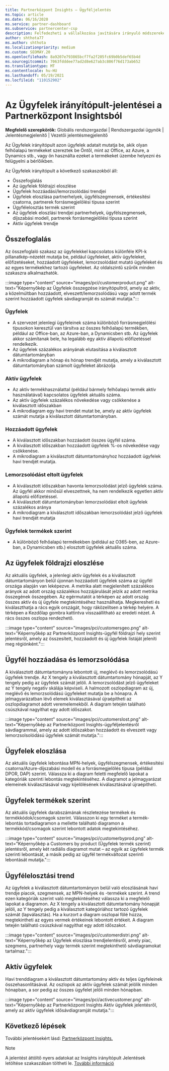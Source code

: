 ```yaml
---
title: Partnerközpont Insights – Ügyféljelentés
ms.topic: article
ms.date: 06/16/2020
ms.service: partner-dashboard
ms.subservice: partnercenter-csp
description: Felfedezheti a vállalkozása javítására irányuló módszereket. Az ügyféltrendeket földrajzi hely, termék és egyéb attribútumok szerint is láthatja.
author: shthota77
ms.author: shthota
ms.localizationpriority: medium
ms.custom: SEOMAY.20
ms.openlocfilehash: 8a9207e793865bcf7fa2f205fc69b0b5def65b4d
ms.sourcegitcommit: 7063fdddee77ad2d8e627ab3c806f76d173ab652
ms.translationtype: MT
ms.contentlocale: hu-HU
ms.lasthandoff: 05/19/2021
ms.locfileid: "110152902"
---
```

# <a name="customers-dashboard-reports-from-partner-center-insights"></a>Az Ügyfelek irányítópult-jelentései a Partnerközpont Insightsból

**Megfelelő szerepkörök:** Globális rendszergazdai | Rendszergazdai ügynök | Jelentésmegjelenítő | Vezetői jelentésmegjelenítő

Az Ügyfelek irányítópult azon ügyfelek adatait mutatja be, akik olyan felhőalapú termékeket szereztek be Öntől, mint az Office, az Azure, a Dynamics stb., vagy ön használta ezeket a termékeket üzembe helyezni és felügyelni a bérlőikben. 
 
Az Ügyfelek irányítópult a következő szakaszokból áll: 

- Összefoglalás  
- Az ügyfelek földrajzi eloszlése 
- Ügyfelek hozzáadási/lemorzsolódási trendjei 
- Ügyfelek eloszlása partnerhelyek, ügyfélszegmensek, értékesítési csatorna, partnerek forrásmegjelölési típusa szerint 
- Ügyfélelosztás termék szerint 
- Az ügyfelek eloszlási trendjei partnerhelyek, ügyfélszegmensek, díjszabási modell, partnerek forrásmegjelölési típusa szerint 
- Aktív ügyfelek trendje 

## <a name="summary"></a>Összefoglalás

Az összefoglaló szakasz az ügyfelekkel kapcsolatos különféle KPI-k pillanatkép-nézetét mutatja be, például ügyfeleket, aktív ügyfeleket, előfizetéseket, hozzáadott ügyfeleket, lemorzsolódást mutató ügyfeleket és az egyes termékekhez tartozó ügyfeleket. Az oldalszintű szűrők minden szakaszra alkalmazhatók.

:::image type="content" source="images/pci/customerproduct.png" alt-text="Képernyőkép az Ügyfelek összegzése irányítópultról, amely az aktív, a közelmúltban hozzáadott, elveszett/lemorzsolódású vagy adott termék szerint hozzáadott ügyfelek sávdiagramját és számát mutatja.":::

### <a name="customers"></a>Ügyfelek

- A szervezet jelenlegi ügyfeleinek száma különböző forrásmegjelölési típusokon keresztül van társítva az összes felhőalapú termékben, például az Office-ban, az Azure-ban, a Dynamicsben stb. Az ügyfelek akkor számítanak bele, ha legalább egy aktív állapotú előfizetéssel rendelkezik.  
- Az ügyfelek százalékos arányának elutasítása a kiválasztott dátumtartományban 
- A mikrodiagram a hónap és hónap trendjét mutatja, amely a kiválasztott dátumtartományban számolt ügyfeleket ábrázolja

### <a name="active-customers"></a>Aktív ügyfelek

- Az aktív termékhasználattal (például bármely felhőalapú termék aktív használatával) kapcsolatos ügyfelek aktuális száma.
- Az aktív ügyfelek százalékos növekedése vagy csökkenése a kiválasztott időszakban
- A mikrodiagram egy havi trendet mutat be, amely az aktív ügyfelek számát mutatja a kiválasztott dátumtartományban.

### <a name="customers-added"></a>Hozzáadott ügyfelek

- A kiválasztott időszakban hozzáadott összes ügyfél száma.
- A kiválasztott időszakban hozzáadott ügyfelek %-os növekedése vagy csökkenése.
- A mikrodiagram a kiválasztott dátumtartományhoz hozzáadott ügyfelek havi trendjét mutatja.

### <a name="customers-churned"></a>Lemorzsolódást eltolt ügyfelek
- A kiválasztott időszakban havonta lemorzsolódást jelző ügyfelek száma. Az ügyfél akkor minősül elveszettnek, ha nem rendelkezik egyetlen aktív állapotú előfizetéssel. 
- A kiválasztott dátumtartományban lemorzsolódást eltolt ügyfelek százalékos aránya 
- A mikrodiagram a kiválasztott időszakban lemorzsolódást jelző ügyfelek havi trendjét mutatja 
 
### <a name="customers-by-products"></a>Ügyfelek termékek szerint

- A különböző felhőalapú termékekben (például az O365-ben, az Azure-ban, a Dynamicsben stb.) elosztott ügyfelek aktuális száma.  

## <a name="geographical-spread-of-your-customers"></a>Az ügyfelek földrajzi eloszlése

Az aktuális ügyfelek, a jelenlegi aktív ügyfelek és a kiválasztott dátumtartományon belül újonnan hozzáadott ügyfelek száma az ügyfél országa alapján van leképezve. A metrika alatt megjelenített százalékos arányok az adott ország százalékos hozzájárulását jelzik az adott metrika összegének összegében. Az egérmutatót a térképen az adott ország összes aktív és új ügyfele megtekintéséhez használhatja. Megkeresheti és kiválaszthatja a rács egyik országát, hogy ráközelítsen a térkép helyére. A térképen a Kezdőlap  gombra kattintva visszaállítható az eredeti nézet. A rács összes oszlopa rendezhető.  

:::image type="content" source="images/pci/customersgeo.png" alt-text="Képernyőkép az Partnerközpont Insights-ügyfél földrajzi hely szerint jelentésről, amely az összesített, hozzáadott és új ügyfelek listáját jeleníti meg régiónként.":::

## <a name="customer-adds-and-churns"></a>Ügyfél hozzáadása és lemorzsolódása

A kiválasztott dátumtartományra lebontott új, meglévő és lemorzsolódású ügyfelek trendje. Az X tengely a kiválasztott dátumtartomány hónapját, az Y tengely pedig az ügyfelek számát jelöli. A lemorzsolódást jelző ügyfeleket az Y tengely negatív skálája képviseli. A halmozott oszlopdiagram az új, meglévő és lemorzsolódású ügyfeleket mutatja be a hónapra. A jelmagyarázatban lévő elemek kiválasztásával újraépítheti az oszlopdiagramot adott veremelemekből. A diagram tetején található csúszkával nagyíthat egy adott időszakot. 

:::image type="content" source="images/pci/customerslost.png" alt-text="Képernyőkép az Partnerközpont Insights-ügyféljelentésről sávdiagrammal, amely az adott időszakban hozzáadott és elveszett vagy lemorzsolsolódású ügyfelek számát mutatja.":::

## <a name="customer-distribution"></a>Ügyfelek eloszlása

Az aktuális ügyfelek lebontása MPN-helyek, ügyfélszegmensek, értékesítési csatorna/Azure-díjszabási modell és a forrásmegjelölés típusa (például DPOR, DAP) szerint. Válassza ki a diagram feletti megfelelő lapokat a kategóriák szerinti lebontás megtekintéséhez. A diagramot a jelmagyarázat elemeinek kiválasztásával vagy kijelölésének kiválasztásával újraépítheti. 

## <a name="customers-by-products"></a>Ügyfelek termékek szerint

Az aktuális ügyfelek darabszámának részletezése termékek és termékkódok/csomagok szerint. Válasszon ki egy terméket a termék-lebontás tortadiagramon a mellette található diagramon a termékkód/csomagok szerint lebontott adatok megtekintéséhez.

:::image type="content" source="images/pci/customerbyprod.png" alt-text="Képernyőkép a Customers by product (Ügyfelek termék szerint) jelentésről, amely két radiális diagramot mutat – az egyik az ügyfelek termék szerinti lebontását, a másik pedig az ügyfél termékváltozat szerinti lebontását mutatja.":::

## <a name="customer-distribution-trend"></a>Ügyfélelosztási trend 

Az ügyfelek a kiválasztott dátumtartományon belül való eloszlásának havi trendje piacok, szegmensek, az MPN-helyek és -termékek szerint. A trend ezen kategóriák szerint való megtekintéséhez válassza ki a megfelelő lapokat a diagramon. Az X tengely a kiválasztott dátumtartomány hónapját jelöli, az Y tengely pedig a kiválasztott kategóriához tartozó ügyfelek számát (lapválasztás). Ha a kurzort a diagram oszlopai fölé húzza, megtekintheti az egyes vermek értékeinek lebontott értékeit. A diagram tetején található csúszkával nagyíthat egy adott időszakot.   

:::image type="content" source="images/pci/customerdistri.png" alt-text="Képernyőkép az Ügyfelek eloszlása trendjelentésről, amely piac, szegmens, partnerhely vagy termék szerint megtekinthető sávdiagramokat tartalmaz.":::

## <a name="active-customers"></a>Aktív ügyfelek

Havi trenddiagram a kiválasztott dátumtartomány aktív és teljes ügyfeleinek összehasonlításával. Az oszlopok az aktív ügyfelek számát jelölik minden hónapban, a sor pedig az összes ügyfelet jelöli minden hónapban. 

:::image type="content" source="images/pci/activecustomer.png" alt-text="Képernyőkép az Partnerközpont Insights Aktív ügyfelek jelentésről, amely az aktív ügyfelek idősávdiagramját mutatja.":::

## <a name="next-steps"></a>Következő lépések

További jelentésekért lásd: [Partnerközpont Insights.](partner-center-insights.md)

>[!NOTE]
> A jelentést áttöltő nyers adatokat az Insights irányítópult Jelentések letöltése szakaszában töltheti le. [További információ](pci-download-reports.md) 
